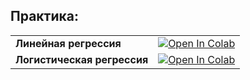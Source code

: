 
## Практика:

| | |
| --- | --- |
| **Линейная регрессия** | [![Open In Colab](https://colab.research.google.com/assets/colab-badge.svg)](https://colab.research.google.com/drive/1m8m5-zgUBNA9HJOtvrhBy_5X7Y5-X-4K?usp=sharing) |
| **Логистическая регрессия** | [![Open In Colab](https://colab.research.google.com/assets/colab-badge.svg)](https://colab.research.google.com/drive/13tLz7OivzLNsxFOnqCvSrtb415NZZHrl?usp=sharing) |